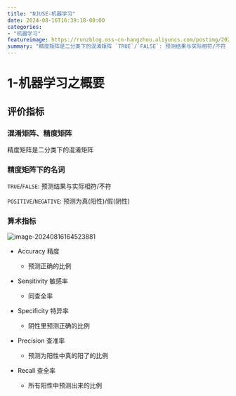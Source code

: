 ```yaml
---
title: "NJUSE-机器学习"
date: 2024-08-16T16:39:18-08:00
categories: 
- "机器学习"
featureimage: https://runzblog.oss-cn-hangzhou.aliyuncs.com/postimg/202409271712083.png
summary: "精度矩阵是二分类下的混淆矩阵 `TRUE`/`FALSE`: 预测结果与实际相符/不符 `POSITIVE`/`NEGATIVE`: 预测为真(阳性)/假(阴性)"
---
```


# 1-机器学习之概要

## 评价指标

### 混淆矩阵、精度矩阵

精度矩阵是二分类下的混淆矩阵

### 精度矩阵下的名词

`TRUE`/`FALSE`: 预测结果与实际相符/不符

`POSITIVE`/`NEGATIVE`: 预测为真(阳性)/假(阴性)

### 算术指标

![image-20240816164523881](https://runzblog.oss-cn-hangzhou.aliyuncs.com/postimg/202409271712083.png)

- Accuracy 精度 
    - 预测正确的比例

- Sensitivity 敏感率 
    - 同查全率

- Specificity 特异率
    - 阴性里预测正确的比例
- Precision 查准率
    - 预测为阳性中真的阳了的比例
- Recall 查全率
    - 所有阳性中预测出来的比例